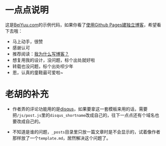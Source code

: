 # 一点点说明

这是[BeiYuu.com](http://beiyuu.com)的示例代码，如果你看了[使用Github Pages建独立博客](http://beiyuu.com/github-pages)，希望看下去哦：

* 马上动手，很赞
* 感谢认可
* 推荐阅读：[我为什么写博客？](http://beiyuu.com/why-blog)
* 想复用我的设计，没问题，标个出处就好啦
* 转载也没问题，标个出处呗少年
* 恩，认真的童鞋最可爱啦~

# 老胡的补充

* 作者弄的评论功能用的是[disqus](https://disqus.com/)，如果要拿这一套模板来用的话，需要把`/js/post.js`里的`disqus_shortname`改成自己的，往下一点点还有个域名也要改成自己的。

* 不知道是谁的问题，`_posts`目录里只放一篇文章时是不会显示的，试着像作者那样放了一个`template.md`，居然解决这个问题了。
